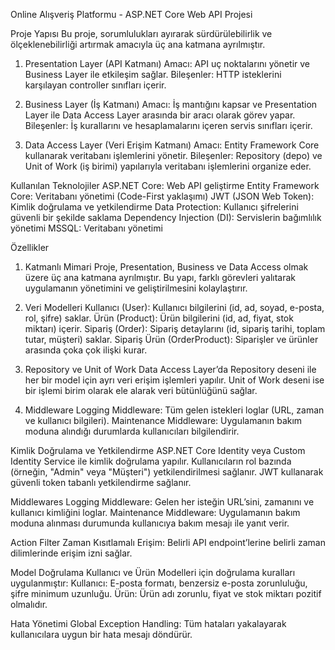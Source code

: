 Online Alışveriş Platformu - ASP.NET Core Web API Projesi

Proje Yapısı
Bu proje, sorumlulukları ayırarak sürdürülebilirlik ve ölçeklenebilirliği artırmak amacıyla üç ana katmana ayrılmıştır.

1. Presentation Layer (API Katmanı)
Amacı: API uç noktalarını yönetir ve Business Layer ile etkileşim sağlar.
Bileşenler: HTTP isteklerini karşılayan controller sınıfları içerir.


3. Business Layer (İş Katmanı)
Amacı: İş mantığını kapsar ve Presentation Layer ile Data Access Layer arasında bir aracı olarak görev yapar.
Bileşenler: İş kurallarını ve hesaplamalarını içeren servis sınıfları içerir.


5. Data Access Layer (Veri Erişim Katmanı)
Amacı: Entity Framework Core kullanarak veritabanı işlemlerini yönetir.
Bileşenler: Repository (depo) ve Unit of Work (iş birimi) yapılarıyla veritabanı işlemlerini organize eder.

Kullanılan Teknolojiler
ASP.NET Core: Web API geliştirme
Entity Framework Core: Veritabanı yönetimi (Code-First yaklaşımı)
JWT (JSON Web Token): Kimlik doğrulama ve yetkilendirme
Data Protection: Kullanıcı şifrelerini güvenli bir şekilde saklama
Dependency Injection (DI): Servislerin bağımlılık yönetimi
MSSQL: Veritabanı yönetimi


Özellikler
1. Katmanlı Mimari
Proje, Presentation, Business ve Data Access olmak üzere üç ana katmana ayrılmıştır. Bu yapı, farklı görevleri yalıtarak uygulamanın yönetimini ve geliştirilmesini kolaylaştırır.

2. Veri Modelleri
Kullanıcı (User): Kullanıcı bilgilerini (id, ad, soyad, e-posta, rol, şifre) saklar.
Ürün (Product): Ürün bilgilerini (id, ad, fiyat, stok miktarı) içerir.
Sipariş (Order): Sipariş detaylarını (id, sipariş tarihi, toplam tutar, müşteri) saklar.
Sipariş Ürün (OrderProduct): Siparişler ve ürünler arasında çoka çok ilişki kurar.
3. Repository ve Unit of Work
Data Access Layer’da Repository deseni ile her bir model için ayrı veri erişim işlemleri yapılır. Unit of Work deseni ise bir işlemi birim olarak ele alarak veri bütünlüğünü sağlar.

4. Middleware
Logging Middleware: Tüm gelen istekleri loglar (URL, zaman ve kullanıcı bilgileri).
Maintenance Middleware: Uygulamanın bakım moduna alındığı durumlarda kullanıcıları bilgilendirir.


Kimlik Doğrulama ve Yetkilendirme
ASP.NET Core Identity veya Custom Identity Service ile kimlik doğrulama yapılır.
Kullanıcıların rol bazında (örneğin, "Admin" veya "Müşteri") yetkilendirilmesi sağlanır.
JWT kullanarak güvenli token tabanlı yetkilendirme sağlanır.

Middlewares
Logging Middleware: Gelen her isteğin URL’sini, zamanını ve kullanıcı kimliğini loglar.
Maintenance Middleware: Uygulamanın bakım moduna alınması durumunda kullanıcıya bakım mesajı ile yanıt verir.


Action Filter
Zaman Kısıtlamalı Erişim: Belirli API endpoint’lerine belirli zaman dilimlerinde erişim izni sağlar.


Model Doğrulama
Kullanıcı ve Ürün Modelleri için doğrulama kuralları uygulanmıştır:
Kullanıcı: E-posta formatı, benzersiz e-posta zorunluluğu, şifre minimum uzunluğu.
Ürün: Ürün adı zorunlu, fiyat ve stok miktarı pozitif olmalıdır.


Hata Yönetimi
Global Exception Handling: Tüm hataları yakalayarak kullanıcılara uygun bir hata mesajı döndürür.
